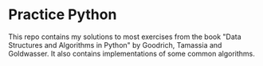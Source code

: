 # Practice Python


This repo contains my solutions to most exercises from the book "Data Structures and Algorithms in Python" by Goodrich, Tamassia and Goldwasser. It also contains implementations of some common algorithms.
